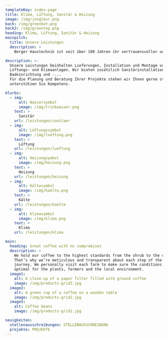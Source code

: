```yaml
---
templateKey: index-page
title: Klima, Lüftung, Sanitär & Heizung
image: /img/jongleur.png
back: /img/greenbot.png
back2: /img/greentop.png
heading: Klima, Lüftung, Sanitär & Heizung
mainpitch:
  title: Unsere Leistungen
  description: >
    Berger Haustechnik ist seit über 100 Jahren ihr vertrauensvoller und zuverlässiger Partner in der Region. Wir stehen Ihnen mit großem Erfahrungsschatz, etlichen zufriedenen Kunden und stets höchster Qualität zur Seite.

description: >-
  Unsere Leistungen beinhalten Lieferungen, Installation und Montage von Heizungs-, 
  Lüftungs- und Klimaanlagen. Wir bieten zusätzlich Sanitärinstallationen an, sowie die 
  Badeinrichtung und -...
  Für die Planung und Beratung Ihrer Projekte stehen wir Ihnen gerne stets zur Seite und 
  unterstützen Sie Kompetenz.

blurbs:
  - img:
      alt: Wassersymbol
      image: /img/trinkwasser.png
    text: >
      Sanitär
    url: /leistungen/sanitaer
  - img:
      alt: Lüftungssymbol
      image: /img/lueftung.png
    text: >
      Lüftung
    url: /leistungen/lueftung
  - img:
      alt: Heizungsymbol
      image: /img/heizung.png
    text: >
      Heizung
    url: /leistungen/heizung
  - img:
      alt: Kältesymbol
      image: /img/kaelte.png
    text: >
      Kälte
    url: /leistungen/kaelte
  - img:
      alt: Klimasymbol
      image: /img/klima.png
    text: >
      Klima
    url: /leistungen/klima

main:
  heading: Great coffee with no compromises
  description: >
    We hold our coffee to the highest standards from the shrub to the cup.
    That’s why we’re meticulous and transparent about each step of the coffee’s
    journey. We personally visit each farm to make sure the conditions are
    optimal for the plants, farmers and the local environment.
  image1:
    alt: A close-up of a paper filter filled with ground coffee
    image: /img/products-grid3.jpg
  image2:
    alt: A green cup of a coffee on a wooden table
    image: /img/products-grid2.jpg
  image3:
    alt: Coffee beans
    image: /img/products-grid1.jpg

neuigkeiten:
  stellenausschreibungen: STELLENAUSSCHREIBUNG
  projekte: PROJEKTE
---
```


